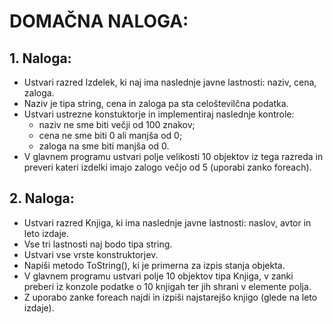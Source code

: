 # DOMAČNA NALOGA:

## 1. Naloga: 
- Ustvari razred Izdelek, ki naj ima naslednje javne lastnosti: naziv, cena, zaloga.
- Naziv je tipa string, cena in zaloga pa sta celoštevilčna podatka.
- Ustvari ustrezne konstuktorje in implementiraj naslednje kontrole:
  - naziv ne sme biti večji od 100 znakov;
  - cena ne sme biti 0 ali manjša od 0;
  - zaloga na sme biti manjša od 0.
- V glavnem programu ustvari polje velikosti 10 objektov iz tega razreda in preveri kateri izdelki imajo zalogo večjo od 5 (uporabi zanko foreach).

## 2. Naloga:
- Ustvari razred Knjiga, ki ima naslednje javne lastnosti: naslov, avtor in leto izdaje.
- Vse tri lastnosti naj bodo tipa string.
- Ustvari vse vrste konstruktorjev.
- Napiši metodo ToString(), ki je primerna za izpis stanja objekta.
- V glavnem programu ustvari polje 10 objektov tipa Knjiga, v zanki preberi iz konzole podatke o 10 knjigah ter jih shrani v elemente polja.
- Z uporabo zanke foreach najdi in izpiši najstarejšo knjigo (glede na leto izdaje). 
